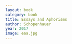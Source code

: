 ```yaml
---
layout: book
category: book
title: Essays and Aphorisms
author: Schopenhauer
year: 2017
image: eaa.jpg
---
```

